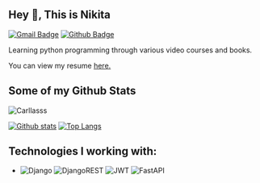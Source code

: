## Hey 👋, This is Nikita
[![Gmail Badge](https://img.shields.io/badge/-Evilangel3211@gmail.com-c14438?style=flat&logo=Gmail&logoColor=white&link=mailto:Evilangel3211@gmail.com)](mailto:Evilangel3211@gmail.com) [![Github Badge](https://img.shields.io/badge/-Carllasss-grey?style=flat&logo=github&logoColor=white&link=https://github.com/Carllasss/)](https://www.github.com/Carllasss/) <p align='left'>Learning python programming through various video courses and books.</p><p align='left'> You can view my resume <a href='https://ekaterinburg.hh.ru/resume/e86b34e2ff09c32ce80039ed1f304c7463546e ' target=_blank><u>here</u>.</a></p>
## Some of my Github Stats
<p align=left> <img src=https://komarev.com/ghpvc/?username=Carllasss alt=Carllasss /> </p>

[![Github stats](https://github-readme-stats.vercel.app/api?username=Carllasss&show_icons=true&include_all_commits=true)](https://github.com/Carllasss/github-readme-stats)
[![Top Langs](https://github-readme-stats.vercel.app/api/top-langs/?username=Carllasss&layout=compact)](https://github.com/Carllasss/github-readme-stats)

## Technologies I working with:
- ![Django](https://img.shields.io/badge/django-%23092E20.svg?style=for-the-badge&logo=django&logoColor=white) ![DjangoREST](https://img.shields.io/badge/DJANGO-REST-ff1709?style=for-the-badge&logo=django&logoColor=white&color=ff1709&labelColor=gray) ![JWT](https://img.shields.io/badge/JWT-black?style=for-the-badge&logo=JSON%20web%20tokens) ![FastAPI](https://img.shields.io/badge/-FastAPI-red)
